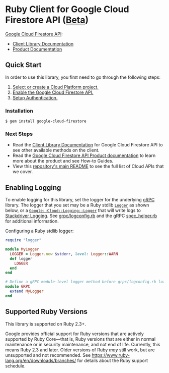 # Ruby Client for Google Cloud Firestore API ([Beta](https://github.com/GoogleCloudPlatform/google-cloud-ruby#versioning))

[Google Cloud Firestore API][Product Documentation]:

- [Client Library Documentation][]
- [Product Documentation][]

## Quick Start
In order to use this library, you first need to go through the following
steps:

1. [Select or create a Cloud Platform project.](https://console.cloud.google.com/project)
2. [Enable the Google Cloud Firestore API.](https://console.cloud.google.com/apis/api/firestore)
3. [Setup Authentication.](https://googlecloudplatform.github.io/google-cloud-ruby/docs/google-cloud-firestore/latest/file.AUTHENTICATION)

### Installation
```
$ gem install google-cloud-firestore
```

### Next Steps
- Read the [Client Library Documentation][] for Google Cloud Firestore API
  to see other available methods on the client.
- Read the [Google Cloud Firestore API Product documentation][Product Documentation]
  to learn more about the product and see How-to Guides.
- View this [repository's main README](https://github.com/GoogleCloudPlatform/google-cloud-ruby/blob/master/README.md)
  to see the full list of Cloud APIs that we cover.

## Enabling Logging

To enable logging for this library, set the logger for the underlying [gRPC](https://github.com/grpc/grpc/tree/master/src/ruby) library. The logger that you set may be a Ruby stdlib [`Logger`](https://ruby-doc.org/stdlib-2.5.0/libdoc/logger/rdoc/Logger.html) as shown below, or a [`Google::Cloud::Logging::Logger`](https://googlecloudplatform.github.io/google-cloud-ruby/docs/google-cloud-logging/latest/Google/Cloud/Logging/Logger) that will write logs to [Stackdriver Logging](https://cloud.google.com/logging/). See [grpc/logconfig.rb](https://github.com/grpc/grpc/blob/master/src/ruby/lib/grpc/logconfig.rb) and the gRPC [spec_helper.rb](https://github.com/grpc/grpc/blob/master/src/ruby/spec/spec_helper.rb) for additional information.

Configuring a Ruby stdlib logger:

```ruby
require "logger"

module MyLogger
  LOGGER = Logger.new $stderr, level: Logger::WARN
  def logger
    LOGGER
  end
end

# Define a gRPC module-level logger method before grpc/logconfig.rb loads.
module GRPC
  extend MyLogger
end
```

## Supported Ruby Versions

This library is supported on Ruby 2.3+.

Google provides official support for Ruby versions that are actively supported
by Ruby Core—that is, Ruby versions that are either in normal maintenance or
in security maintenance, and not end of life. Currently, this means Ruby 2.3
and later. Older versions of Ruby _may_ still work, but are unsupported and not
recommended. See https://www.ruby-lang.org/en/downloads/branches/ for details
about the Ruby support schedule.

[Client Library Documentation]: https://googlecloudplatform.github.io/google-cloud-ruby/docs/google-cloud-firestore/latest
[Product Documentation]: https://cloud.google.com/firestore
